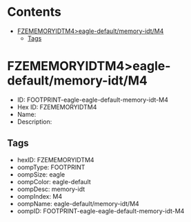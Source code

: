 



Contents
========

* [FZEMEMORYIDTM4>eagle-default/memory-idt/M4](#fzememoryidtm4eagle-defaultmemory-idtm4)
	* [Tags](#tags)

# FZEMEMORYIDTM4>eagle-default/memory-idt/M4

- ID: FOOTPRINT-eagle-eagle-default-memory-idt-M4
- Hex ID: FZEMEMORYIDTM4
- Name: 
- Description: 

## Tags

- hexID: FZEMEMORYIDTM4
- oompType: FOOTPRINT
- oompSize: eagle
- oompColor: eagle-default
- oompDesc: memory-idt
- oompIndex: M4
- oompName: eagle-default/memory-idt/M4
- oompID: FOOTPRINT-eagle-eagle-default-memory-idt-M4

